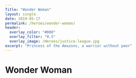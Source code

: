 ```yaml
---
Title: "Wonder Woman"
layout: single
date: 2019-05-17
permalink: /heroes/wonder-woman/
header:
  overlay_color: "#000"
  overlay_filter: "0.5"
  overlay_image: /Heroes/justice-league.jpg
excerpt: "Princess of the Amazons, a warrior without peer"
---
```


# Wonder Woman
